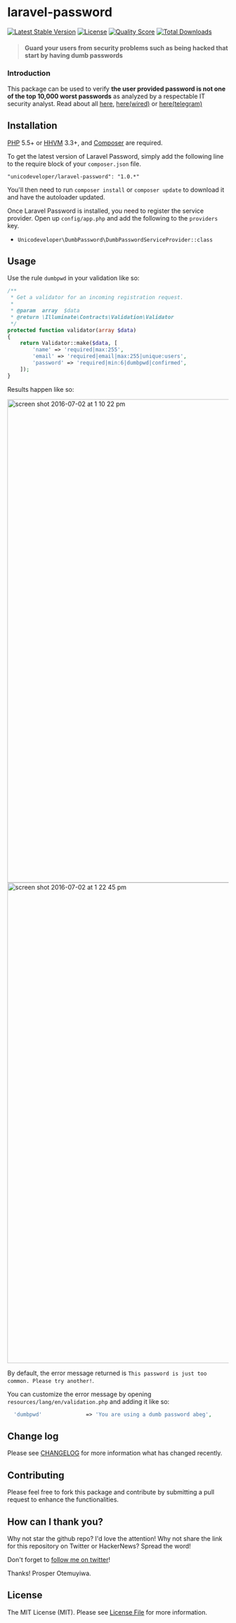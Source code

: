 # laravel-password

[![Latest Stable Version](https://poser.pugx.org/unicodeveloper/laravel-password/v/stable.svg)](https://packagist.org/packages/unicodeveloper/laravel-password)
[![License](https://poser.pugx.org/unicodeveloper/laravel-password/license.svg)](LICENSE.md)
[![Quality Score](https://img.shields.io/scrutinizer/g/unicodeveloper/laravel-password.svg?style=flat-square)](https://scrutinizer-ci.com/g/unicodeveloper/laravel-password)
[![Total Downloads](https://img.shields.io/packagist/dt/unicodeveloper/laravel-password.svg?style=flat-square)](https://packagist.org/packages/unicodeveloper/laravel-password)

> #### Guard your users from security problems such as being hacked that start by having dumb passwords

### Introduction

This package can be used to verify **the user provided password is
not one of the top 10,000 worst passwords** as analyzed by a respectable IT security analyst. Read
about all [ here](https://xato.net/10-000-top-passwords-6d6380716fe0#.473dkcjfm),
[here(wired)](http://www.wired.com/2013/12/web-semantics-the-ten-thousand-worst-passwords/) or
[here(telegram)](http://www.telegraph.co.uk/technology/internet-security/10303159/Most-common-and-hackable-passwords-on-the-internet.html)


## Installation

[PHP](https://php.net) 5.5+ or [HHVM](http://hhvm.com) 3.3+, and [Composer](https://getcomposer.org) are required.

To get the latest version of Laravel Password, simply add the following line to the require block of your `composer.json` file.

```
"unicodeveloper/laravel-password": "1.0.*"
```

You'll then need to run `composer install` or `composer update` to download it and have the autoloader updated.

Once Laravel Password is installed, you need to register the service provider. Open up `config/app.php` and add the following to the `providers` key.

* `Unicodeveloper\DumbPassword\DumbPasswordServiceProvider::class`


## Usage

Use the rule `dumbpwd` in your validation like so:

```php
/**
 * Get a validator for an incoming registration request.
 *
 * @param  array  $data
 * @return \Illuminate\Contracts\Validation\Validator
 */
protected function validator(array $data)
{
    return Validator::make($data, [
        'name' => 'required|max:255',
        'email' => 'required|email|max:255|unique:users',
        'password' => 'required|min:6|dumbpwd|confirmed',
    ]);
}
```

Results happen like so:

<img width="1101" alt="screen shot 2016-07-02 at 1 10 22 pm" src="https://cloud.githubusercontent.com/assets/2946769/16540466/be96cd5c-405d-11e6-9412-35a89da03edd.png">

<img width="1095" alt="screen shot 2016-07-02 at 1 22 45 pm" src="https://cloud.githubusercontent.com/assets/2946769/16540468/c6bd71f2-405d-11e6-8f34-d3a9b1b27e77.png">

By default, the error message returned is `This password is just too common. Please try another!`.

You can customize the error message by opening `resources/lang/en/validation.php` and adding it like so:

```php
  'dumbpwd'              => 'You are using a dumb password abeg',
```

## Change log

Please see [CHANGELOG](CHANGELOG.md) for more information what has changed recently.

## Contributing

Please feel free to fork this package and contribute by submitting a pull request to enhance the functionalities.

## How can I thank you?

Why not star the github repo? I'd love the attention! Why not share the link for this repository on Twitter or HackerNews? Spread the word!

Don't forget to [follow me on twitter](https://twitter.com/unicodeveloper)!

Thanks!
Prosper Otemuyiwa.

## License

The MIT License (MIT). Please see [License File](LICENSE.md) for more information.
